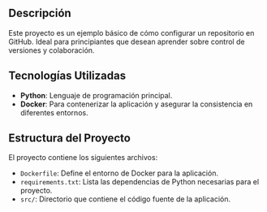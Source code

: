 ## Descripción
Este proyecto es un ejemplo básico de cómo configurar un repositorio en GitHub. Ideal para principiantes que desean aprender sobre control de versiones y colaboración.

## Tecnologías Utilizadas
- **Python**: Lenguaje de programación principal.
- **Docker**: Para contenerizar la aplicación y asegurar la consistencia en diferentes entornos.

## Estructura del Proyecto
El proyecto contiene los siguientes archivos:
- `Dockerfile`: Define el entorno de Docker para la aplicación.
- `requirements.txt`: Lista las dependencias de Python necesarias para el proyecto.
- `src/`: Directorio que contiene el código fuente de la aplicación.
